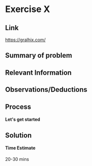 # Exercise X

## Link
https://gralhix.com/ 

## Summary of problem

## Relevant Information


## Observations/Deductions

## Process

#### Let's get started


## Solution

#### Time Estimate
20-30 mins